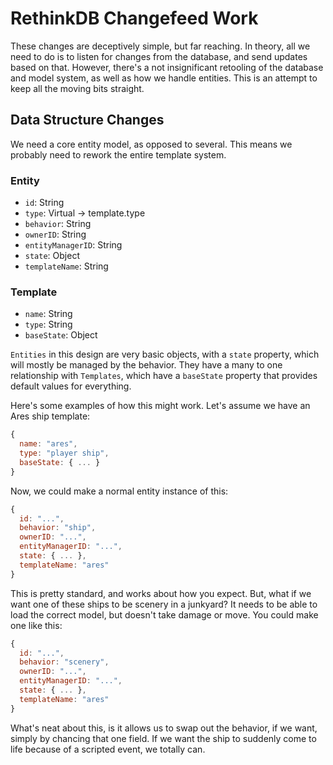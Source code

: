 # RethinkDB Changefeed Work

These changes are deceptively simple, but far reaching. In theory, all we need to do is to listen for changes from the
database, and send updates based on that. However, there's a not insignificant retooling of the database and model
system, as well as how we handle entities. This is an attempt to keep all the moving bits straight.

## Data Structure Changes

We need a core entity model, as opposed to several. This means we probably need to rework the entire template system.

### Entity
 - `id`: String
 - `type`: Virtual -> template.type
 - `behavior`: String
 - `ownerID`: String
 - `entityManagerID`: String
 - `state`: Object
 - `templateName`: String

### Template
 - `name`: String
 - `type`: String
 - `baseState`: Object

 `Entities` in this design are very basic objects, with a `state` property, which will mostly be managed by the behavior.
 They have a many to one relationship with `Templates`, which have a `baseState` property that provides default values for
 everything.

 Here's some examples of how this might work. Let's assume we have an Ares ship template:

 ```javascript
 {
   name: "ares",
   type: "player ship",
   baseState: { ... }
 }
 ```

 Now, we could make a normal entity instance of this:

 ```javascript
 {
   id: "...",
   behavior: "ship",
   ownerID: "...",
   entityManagerID: "...",
   state: { ... },
   templateName: "ares"
 }
 ```

 This is pretty standard, and works about how you expect. But, what if we want one of these ships to be scenery in a
 junkyard? It needs to be able to load the correct model, but doesn't take damage or move. You could make one like this:

 ```javascript
 {
   id: "...",
   behavior: "scenery",
   ownerID: "...",
   entityManagerID: "...",
   state: { ... },
   templateName: "ares"
 }
 ```
 What's neat about this, is it allows us to swap out the behavior, if we want, simply by chancing that one field. If we
 want the ship to suddenly come to life because of a scripted event, we totally can.
